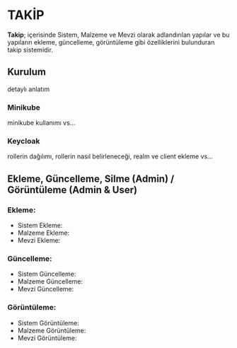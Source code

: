 # **TAKİP**
**Takip**; içerisinde Sistem, Malzeme ve Mevzi olarak adlandırılan yapılar ve bu yapıların ekleme, güncelleme, görüntüleme gibi özelliklerini bulunduran takip sistemidir.

## Kurulum

detaylı anlatım 

### Minikube

minikube kullanımı vs...

### Keycloak

rollerin dağılımı, rollerin nasıl belirleneceği, realm ve client ekleme vs...


## Ekleme, Güncelleme, Silme (Admin) / Görüntüleme (Admin & User)

### Ekleme:
- Sistem Ekleme:
- Malzeme Ekleme:
- Mevzi Ekleme:

### Güncelleme:
- Sistem Güncelleme:
- Malzeme Güncelleme:
- Mevzi Güncelleme:

### Görüntüleme:
- Sistem Görüntüleme:
- Malzeme Görüntüleme:
- Mevzi Görüntüleme: